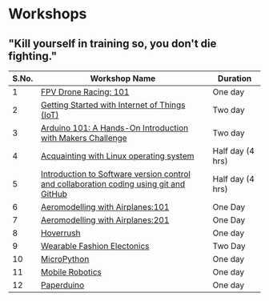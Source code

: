# Workshops
## **"Kill yourself in training so, you don't die fighting."**
|S.No.|Workshop Name|Duration|
|---|---|---|
|1|[FPV Drone Racing: 101](https://github.com/Team-SDIoT/SDIoT_Events/tree/master/Workshops/FPV-Drone-Racing-101)|One day|
|2|[Getting Started with Internet of Things (IoT)](https://github.com/Team-SDIoT/SDIoT_Events/tree/master/Workshops/Getting%20Started%20with%20Internet%20of%20Things%20-IoT)|Two day|
|3|[Arduino 101: A Hands-On Introduction with Makers Challenge](https://github.com/Team-SDIoT/SDIoT_Events/blob/master/Workshops/Arduino%20101-%20A%20Hands-On%20Introduction%20with%20Makers%20Challenge)|Two day|
|4|[Acquainting with Linux operating system](https://github.com/Team-SDIoT/SDIoT_Events/tree/master/Workshops/Linux-Operating-System-101)|Half day (4 hrs)|
|5|[Introduction to Software version control and collaboration coding using git and GitHub](https://github.com/Team-SDIoT/SDIoT_Events/tree/master/Workshops/Introduction-to-Github)|Half day (4 hrs)|
|6|[Aeromodelling with Airplanes:101](https://github.com/Team-SDIoT/SDIoT_Events/blob/master/Workshops/Aeromodeling_with_Airplanes:101)|One Day|
|7|[Aeromodelling with Airplanes:201](https://github.com/Team-SDIoT/SDIoT_Events/tree/master/Workshops/Aeromodeling_with_Airplanes:201)|One Day|
|8|[Hoverrush](https://github.com/Team-SDIoT/SDIoT_Events/blob/master/Workshops/Hoverrush)|One day|
|9|[Wearable Fashion Electonics]()|Two Day|
|10|[MicroPython](https://github.com/Team-SDIoT/SDIoT_Events/tree/master/Workshops/Micro-Python)|One day|
|11|[Mobile Robotics](https://github.com/Team-SDIoT/SDIoT_Events/tree/master/Workshops/Mobile%20Robotics)|One day|
|12|[Paperduino](https://github.com/Team-SDIoT/SDIoT_Events/tree/master/Workshops/Paperduino)|One day|
